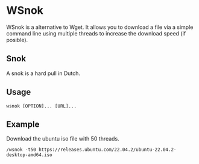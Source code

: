 # WSnok

WSnok is a alternative to Wget. It allows you to download a file via a simple command line using multiple threads to increase the download speed (if posible).

## Snok
A snok is a hard pull in Dutch.

## Usage
```shell
wsnok [OPTION]... [URL]...
```
## Example
Download the ubuntu iso file with 50 threads.
```shell
/wsnok -t50 https://releases.ubuntu.com/22.04.2/ubuntu-22.04.2-desktop-amd64.iso
```